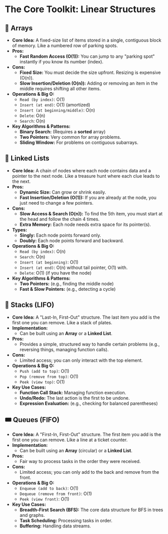 

# The Core Toolkit: Linear Structures

## 🧱 Arrays
- **Core Idea:** A fixed-size list of items stored in a single, contiguous block of memory. Like a numbered row of parking spots.
- **Pros:**
  - **Fast Random Access (O(1)):** You can jump to any "parking spot" instantly if you know its number (index).
- **Cons:**
  - **Fixed Size:** You must decide the size upfront. Resizing is expensive (O(n)).
  - **Slow Insertion/Deletion (O(n)):** Adding or removing an item in the middle requires shifting all other items.
- **Operations & Big O:**
  - `Read (by index)`: O(1)
  - `Insert (at end)`: O(1) (amortized)
  - `Insert (at beginning/middle)`: O(n)
  - `Delete`: O(n)
  - `Search`: O(n)
- **Key Algorithms & Patterns:**
  - **Binary Search:** (Requires a **sorted** array)
  - **Two Pointers:** Very common for array problems.
  - **Sliding Window:** For problems on contiguous subarrays.

## 🔗 Linked Lists
- **Core Idea:** A chain of nodes where each node contains data and a pointer to the next node. Like a treasure hunt where each clue leads to the next.
- **Pros:**
  - **Dynamic Size:** Can grow or shrink easily.
  - **Fast Insertion/Deletion (O(1)):** If you are already at the node, you just need to change a few pointers.
- **Cons:**
  - **Slow Access & Search (O(n)):** To find the 5th item, you must start at the head and follow the chain 4 times.
  - **Extra Memory:** Each node needs extra space for its pointer(s).
- **Types:**
  - **Singly:** Each node points forward only.
  - **Doubly:** Each node points forward and backward.
- **Operations & Big O:**
  - `Read (by index)`: O(n)
  - `Search`: O(n)
  - `Insert (at beginning)`: O(1)
  - `Insert (at end)`: O(n) without tail pointer, O(1) with.
  - `Delete`: O(1) (if you have the node)
- **Key Algorithms & Patterns:**
  - **Two Pointers:** (e.g., finding the middle node)
  - **Fast & Slow Pointers:** (e.g., detecting a cycle)

## 🥞 Stacks (LIFO)
- **Core Idea:** A "Last-In, First-Out" structure. The last item you add is the first one you can remove. Like a stack of plates.
- **Implementation:**
  - Can be built using an **Array** or a **Linked List**.
- **Pros:**
  - Provides a simple, structured way to handle certain problems (e.g., reversing things, managing function calls).
- **Cons:**
  - Limited access; you can only interact with the top element.
- **Operations & Big O:**
  - `Push (add to top)`: O(1)
  - `Pop (remove from top)`: O(1)
  - `Peek (view top)`: O(1)
- **Key Use Cases:**
  - **Function Call Stack:** Managing function execution.
  - **Undo/Redo:** The last action is the first to be undone.
  - **Expression Evaluation:** (e.g., checking for balanced parentheses)

## 🎟️ Queues (FIFO)
- **Core Idea:** A "First-In, First-Out" structure. The first item you add is the first one you can remove. Like a line at a ticket counter.
- **Implementation:**
  - Can be built using an **Array** (circular) or a **Linked List**.
- **Pros:**
  - Fair way to process tasks in the order they were received.
- **Cons:**
  - Limited access; you can only add to the back and remove from the front.
- **Operations & Big O:**
  - `Enqueue (add to back)`: O(1)
  - `Dequeue (remove from front)`: O(1)
  - `Peek (view front)`: O(1)
- **Key Use Cases:**
  - **Breadth-First Search (BFS):** The core data structure for BFS in trees and graphs.
  - **Task Scheduling:** Processing tasks in order.
  - **Buffering:** Handling data streams.
